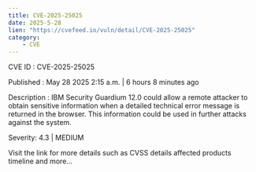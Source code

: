 ```yaml
---
title: CVE-2025-25025
date: 2025-5-28
lien: "https://cvefeed.io/vuln/detail/CVE-2025-25025"
category:
    - CVE
---
```


CVE ID : CVE-2025-25025

Published :  May 28
2025
2:15 a.m. | 6 hours
8 minutes ago

Description : IBM Security Guardium 12.0 could allow a remote attacker to obtain sensitive information when a detailed technical error message is returned in the browser.  This information could be used in further attacks against the system.

Severity: 4.3 | MEDIUM

Visit the link for more details
such as CVSS details
affected products
timeline
and more...
